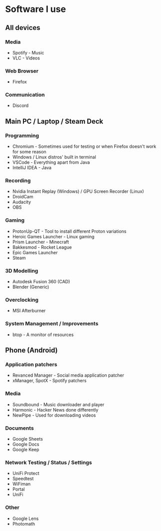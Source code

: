 # Software I use

## All devices

### Media
- Spotify - Music
- VLC - Videos

### Web Browser
- Firefox

### Communication
- Discord

## Main PC / Laptop / Steam Deck

### Programming
- Chromium - Sometimes used for testing or when Firefox doesn't work for some reason
- Windows / Linux distros' built in terminal
- VSCode - Everything apart from Java
- IntelliJ IDEA - Java

### Recording
- Nvidia Instant Replay (Windows) / GPU Screen Recorder (Linux)
- DroidCam
- Audacity
- OBS

### Gaming
- ProtonUp-QT - Tool to install different Proton variations
- Heroic Games Launcher - Linux gaming
- Prism Launcher - Minecraft
- Bakkesmod - Rocket League
- Epic Games Launcher
- Steam

### 3D Modelling
- Autodesk Fusion 360 (CAD)
- Blender (Generic)

### Overclocking
- MSI Afterburner

### System Management / Improvements
- btop - A monitor of resources

## Phone (Android)

### Application patchers
- Revanced Manager - Social media application patcher
- xManager, SpotX - Spotify patchers

### Media
- Soundbound - Music downloader and player
- Harmonic - Hacker News done differently
- NewPipe - Used for downloading videos

### Documents
- Google Sheets
- Google Docs
- Google Keep

### Network Testing / Status / Settings
- UniFi Protect
- Speedtest
- WiFiman
- Portal
- UniFi

### Other
- Google Lens
- Photomath